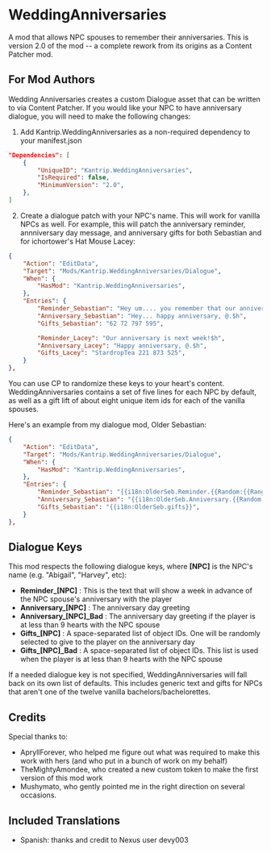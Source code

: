 # WeddingAnniversaries
A mod that allows NPC spouses to remember their anniversaries. This is version 2.0 of the mod -- a complete rework from its origins as a Content Patcher mod.

## For Mod Authors
Wedding Anniversaries creates a custom Dialogue asset that can be written to via Content Patcher. If you would like your NPC to have anniversary dialogue, you will need to make the following changes:

1. Add Kantrip.WeddingAnniversaries as a non-required dependency to your manifest.json

```json
"Dependencies": [
    {
        "UniqueID": "Kantrip.WeddingAnniversaries",
        "IsRequired": false,
        "MinimumVersion": "2.0",
    },
]
```

2. Create a dialogue patch with your NPC's name. This will work for vanilla NPCs as well. For example, this will patch the  anniversary reminder, annniversary day message, and anniversary gifts for both Sebastian and for ichortower's Hat Mouse Lacey:

```json
{
    "Action": "EditData",
    "Target": "Mods/Kantrip.WeddingAnniversaries/Dialogue",
    "When": {
        "HasMod": "Kantrip.WeddingAnniversaries",
    },
    "Entries": {
        "Reminder_Sebastian": "Hey um.... you remember that our anniversary is in a week, right?",
        "Anniversary_Sebastian": "Hey... happy anniversary, @.$h",
        "Gifts_Sebastian": "62 72 797 595",

        "Reminder_Lacey": "Our anniversary is next week!$h",
        "Anniversary_Lacey": "Happy anniversary, @.$h",
        "Gifts_Lacey": "StardropTea 221 873 525",
    }
},
```

You can use CP to randomize these keys to your heart's content. WeddingAnniversaries contains a set of five lines for each NPC by default, as well as a gift lift of about eight unique item ids for each of the vanilla spouses.

Here's an example from my dialogue mod, Older Sebastian:
```json
{
    "Action": "EditData",
    "Target": "Mods/Kantrip.WeddingAnniversaries/Dialogue",
    "When": {
        "HasMod": "Kantrip.WeddingAnniversaries",
    },
    "Entries": {
        "Reminder_Sebastian": "{{i18n:OlderSeb.Reminder.{{Random:{{Range:0,2}}}}}}",
        "Anniversary_Sebastian": "{{i18n:OlderSeb.Anniversary.{{Random:{{Range:0,4}}}}}}",
        "Gifts_Sebastian": "{{i18n:OlderSeb.gifts}}",
    }
},
```

## Dialogue Keys
This mod respects the following dialogue keys, where **[NPC]** is the NPC's name (e.g. "Abigail", "Harvey", etc):
* **Reminder_[NPC]** : This is the text that will show a week in advance of the NPC spouse's anniversary with the player
* **Anniversary_[NPC]** : The anniversary day greeting
* **Anniversary_[NPC]_Bad** : The anniversary day greeting if the player is at less than 9 hearts with the NPC spouse
* **Gifts_[NPC]** : A space-separated list of object IDs. One will be randomly selected to give to the player on the anniversary day
* **Gifts_[NPC]_Bad** : A space-separated list of object IDs. This list is used when the player is at less than 9 hearts with the NPC spouse

If a needed dialogue key is not specified, WeddingAnniversaries will fall back on its own list of defaults. This includes generic text and gifts for NPCs that aren't one of the twelve vanilla bachelors/bachelorettes.

## Credits
Special thanks to:
* ApryllForever, who helped me figure out what was required to make this work with hers (and who put in a bunch of work on my behalf)
* TheMightyAmondee, who created a new custom token to make the first version of this mod work
* Mushymato, who gently pointed me in the right direction on several occasions.

## Included Translations
* Spanish: thanks and credit to Nexus user devy003